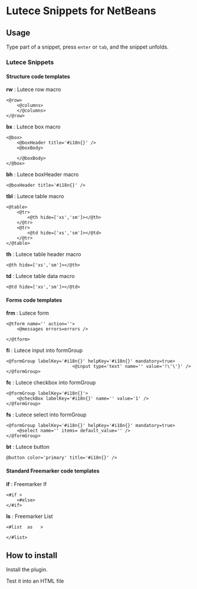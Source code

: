 # Lutece Snippets for NetBeans

## Usage
Type part of a snippet, press <code>enter</code> or <code>tab</code>, and the snippet unfolds.

### Lutece Snippets

#### Structure code templates 

**rw** : Lutece row macro
```
<@row>
    <@columns>
    </@columns> 
</@row> 
```
    

**bx** : Lutece box macro
```
<@box>
    <@boxHeader title='#i18n{}' />
    <@boxBody>

    </@boxBody>
</@box>  
```

**bh** : Lutece boxHeader macro
```
<@boxHeader title='#i18n{}' />
```

**tbl** : Lutece table macro
```
<@table>
    <@tr>
        <@th hide=['xs','sm']></@th>
    </@tr>
    <@tr>
        <@td hide=['xs','sm']></@td>
    </@tr>
</@table>            
```

**th** : Lutece table header macro
```
<@th hide=['xs','sm']></@th>
```

**td** : Lutece table data macro
```
<@td hide=['xs','sm']></@td>
```


#### Forms code templates 

**frm** : Lutece form
```
<@tform name='' action=''>
    <@messages errors=errors />

</@tform>
```

**fi** : Lutece input into formGroup
```
<@formGroup labelKey='#i18n{}' helpKey='#i18n{}' mandatory=true>
                         <@input type='text' name='' value='!\'\'}' />
</@formGroup>
```

**fc** : Lutece checkbox into formGroup
```
<@formGroup labelKey='#i18n{}'>
    <@checkBox labelKey='#i18n{}' name='' value='1' />
</@formGroup>
```

**fs** : Lutece select into formGroup
```
<@formGroup labelKey='#i18n{}' helpKey='#i18n{}' mandatory=true>
    <@select name='' items= default_value='' />
</@formGroup>
```

**bt** : Lutece button
```
@button color='primary' title='#i18n{}' />
```

#### Standard Freemarker code templates

**if** : Freemarker If
```        
<#if >
    <#else>
</#if>
```
        
**ls**  : Freemarker List    
``` 
<#list  as   >
                         
</#list>
```         

## How to install

Install the plugin.

Test it into an HTML file 
